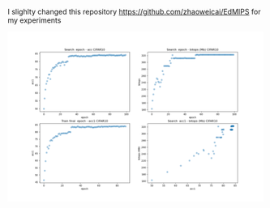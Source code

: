 I slighlty changed this repository https://github.com/zhaoweicai/EdMIPS for my experiments

![alt text](plots.png)